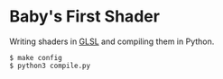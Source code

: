 # Baby's First Shader

Writing shaders in [GLSL](https://developer.mozilla.org/en-US/docs/Games/Techniques/3D_on_the_web/GLSL_Shaders) and compiling them in Python.

```console
$ make config
$ python3 compile.py
```